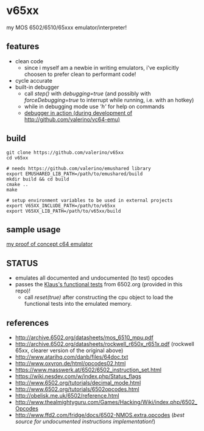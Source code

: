 # v65xx
my MOS 6502/6510/65xxx emulator/interpreter!

## features
* clean code
    * since i myself am a newbie in writing emulators, i've explicitly choosen to prefer clean to performant code!
* cycle accurate
* built-in debugger
    * call _step()_ with _debugging=true_ (and possibly with _forceDebugging=true_ to interrupt while running, i.e. with an hotkey)
    * while in debugging mode use _'h'_ for help on commands
    * [debugger in action (during development of http://github.com/valerino/vc64-emu)](https://twitter.com/valerino/status/1090800442378985478?s=20)

## build
~~~
git clone https://github.com/valerino/v65xx
cd v65xx

# needs https://github.com/valerino/emushared library
export EMUSHARED_LIB_PATH=/path/to/emushared/build
mkdir build && cd build
cmake ..
make

# setup environment variables to be used in external projects
export V65XX_INCLUDE_PATH=/path/to/v65xx
export V65XX_LIB_PATH=/path/to/v65xx/build
~~~

## sample usage
[my proof of concept c64 emulator](https://github.com/valerino/vc64-emu)

## STATUS
* emulates all documented and undocumented (to test) opcodes
* passes the [Klaus's functional tests](https://github.com/Klaus2m5/6502_65C02_functional_tests) from 6502.org (provided in this repo)!
  * call _reset(true)_ after constructing the cpu object to load the functional tests into the emulated memory.

## references
* http://archive.6502.org/datasheets/mos_6510_mpu.pdf
* http://archive.6502.org/datasheets/rockwell_r650x_r651x.pdf (rockwell 65xx, clearer version of the original above)
* http://www.atarihq.com/danb/files/64doc.txt
* http://www.oxyron.de/html/opcodes02.html
* https://www.masswerk.at/6502/6502_instruction_set.html
* https://wiki.nesdev.com/w/index.php/Status_flags
* http://www.6502.org/tutorials/decimal_mode.html
* http://www.6502.org/tutorials/6502opcodes.html
* http://obelisk.me.uk/6502/reference.html
* http://www.thealmightyguru.com/Games/Hacking/Wiki/index.php/6502_Opcodes
* http://www.ffd2.com/fridge/docs/6502-NMOS.extra.opcodes (_best source for undocumented instructions implementation!_)
